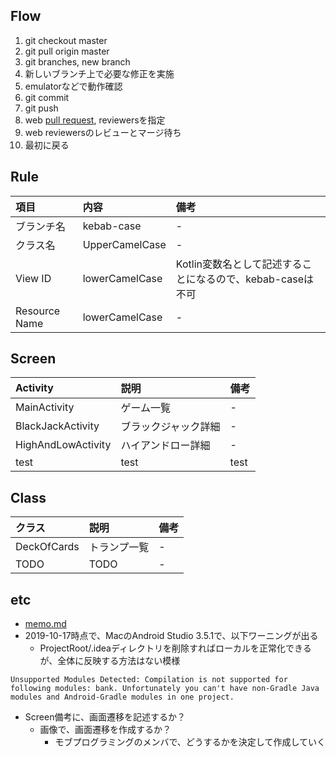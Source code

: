 ## Flow

1. git checkout master
1. git pull origin master
1. git branches, new branch
1. 新しいブランチ上で必要な修正を実施
1. emulatorなどで動作確認
1. git commit
1. git push
1. web [pull request](https://github.com/itomakiweb-corp/bank/pulls), reviewersを指定
1. web reviewersのレビューとマージ待ち
1. 最初に戻る

## Rule

|項目|内容|備考|
|:---|:---|:---|
|ブランチ名|kebab-case|-|
|クラス名|UpperCamelCase|-|
|View ID|lowerCamelCase|Kotlin変数名として記述することになるので、kebab-caseは不可|
|Resource Name|lowerCamelCase|-|

## Screen

|Activity|説明|備考|
|:---|:---|:---|
|MainActivity|ゲーム一覧|-|
|BlackJackActivity|ブラックジャック詳細|-|
|HighAndLowActivity|ハイアンドロー詳細|-|
|test|test|test|

## Class

|クラス|説明|備考|
|:---|:---|:---|
|DeckOfCards|トランプ一覧|-|
|TODO|TODO|-|

## etc

- [memo.md](documents/memo.md)
- 2019-10-17時点で、MacのAndroid Studio 3.5.1で、以下ワーニングが出る
  - ProjectRoot/.ideaディレクトリを削除すればローカルを正常化できるが、全体に反映する方法はない模様
```
Unsupported Modules Detected: Compilation is not supported for following modules: bank. Unfortunately you can't have non-Gradle Java modules and Android-Gradle modules in one project.
```
- Screen備考に、画面遷移を記述するか？
  - 画像で、画面遷移を作成するか？
    - モブプログラミングのメンバで、どうするかを決定して作成していく
